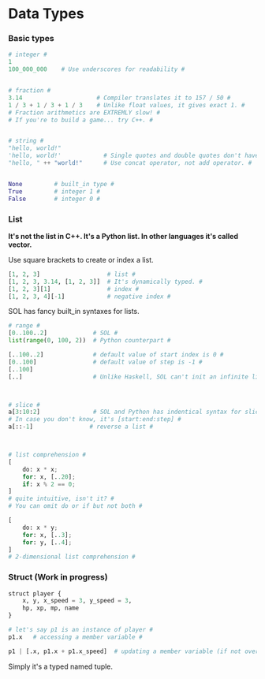 # Data Types

### Basic types
```python
# integer #
1
100_000_000    # Use underscores for readability #


# fraction #
3.14                     # Compiler translates it to 157 / 50 #
1 / 3 + 1 / 3 + 1 / 3    # Unlike float values, it gives exact 1. #
# Fraction arithmetics are EXTREMLY slow! #
# If you're to build a game... try C++. #


# string #
"hello, world!"
'hello, world!'            # Single quotes and double quotes don't have any semantic difference. #
"hello, " ++ "world!"      # Use concat operator, not add operator. #


None         # built_in type #
True         # integer 1 #
False        # integer 0 #
```


### List

**It's not the list in C++. It's a Python list. In other languages it's called vector.**

Use square brackets to create or index a list.
```python
[1, 2, 3]                   # list #
[1, 2, 3, 3.14, [1, 2, 3]]  # It's dynamically typed. #
[1, 2, 3][1]                # index #
[1, 2, 3, 4][-1]            # negative index #
```

SOL has fancy built_in syntaxes for lists.
```python
# range #
[0..100..2]             # SOL #
list(range(0, 100, 2))  # Python counterpart #

[..100..2]              # default value of start index is 0 #
[0..100]                # default value of step is -1 #
[..100]
[..]                    # Unlike Haskell, SOL can't init an infinite list #



# slice #
a[3:10:2]               # SOL and Python has indentical syntax for slicing a list #
# In case you don't know, it's [start:end:step] #
a[::-1]                # reverse a list #



# list comprehension #
[
    do: x * x;
    for: x, [..20];
    if: x % 2 == 0;
]
# quite intuitive, isn't it? #
# You can omit do or if but not both #

[
    do: x * y;
    for: x, [..3];
    for: y, [..4];
]
# 2-dimensional list comprehension #
```


### Struct (Work in progress)
```python
struct player {
    x, y, x_speed = 3, y_speed = 3,
    hp, xp, mp, name
}

# let's say p1 is an instance of player #
p1.x   # accessing a member variable #

p1 | [.x, p1.x + p1.x_speed]  # updating a member variable (if not overloaded) #
```
Simply it's a typed named tuple.
